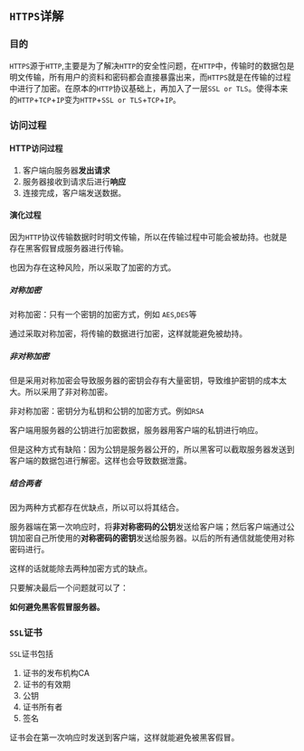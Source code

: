 ## `HTTPS`详解

### 目的

`HTTPS`源于`HTTP`,主要是为了解决`HTTP`的安全性问题，在`HTTP`中，传输时的数据包是明文传输，所有用户的资料和密码都会直接暴露出来，而`HTTPS`就是在传输的过程中进行了加密。在原本的`HTTP`协议基础上，再加入了一层`SSL or TLS`。使得本来的`HTTP`+`TCP`+`IP`变为`HTTP`+`SSL or TLS`+`TCP`+`IP`。



### 访问过程

#### HTTP访问过程

1. 客户端向服务器**发出请求**
2. 服务器接收到请求后进行**响应**
3. 连接完成，客户端发送数据。



#### 演化过程

因为`HTTP`协议传输数据时时明文传输，所以在传输过程中可能会被劫持。也就是存在黑客假冒成服务器进行传输。

也因为存在这种风险，所以采取了加密的方式。

##### 对称加密

对称加密：只有一个密钥的加密方式，例如 `AES`,`DES`等

通过采取对称加密，将传输的数据进行加密，这样就能避免被劫持。



##### 非对称加密

但是采用对称加密会导致服务器的密钥会存有大量密钥，导致维护密钥的成本太大。所以采用了非对称加密。

非对称加密：密钥分为私钥和公钥的加密方式。例如`RSA`

客户端用服务器的公钥进行加密数据，服务器用客户端的私钥进行响应。

但是这种方式有缺陷：因为公钥是服务器公开的，所以黑客可以截取服务器发送到客户端的数据包进行解密。这样也会导致数据泄露。



##### 结合两者

因为两种方式都存在优缺点，所以可以将其结合。

服务器端在第一次响应时，将**非对称密码的公钥**发送给客户端；然后客户端通过公钥加密自己所使用的**对称密码的密钥**发送给服务器。以后的所有通信就能使用对称密码进行。

这样的话就能除去两种加密方式的缺点。

只要解决最后一个问题就可以了：

**如何避免黑客假冒服务器。**



### `SSL`证书

`SSL`证书包括

1. 证书的发布机构CA
2. 证书的有效期
3. 公钥
4. 证书所有者
5. 签名

证书会在第一次响应时发送到客户端，这样就能避免被黑客假冒。

